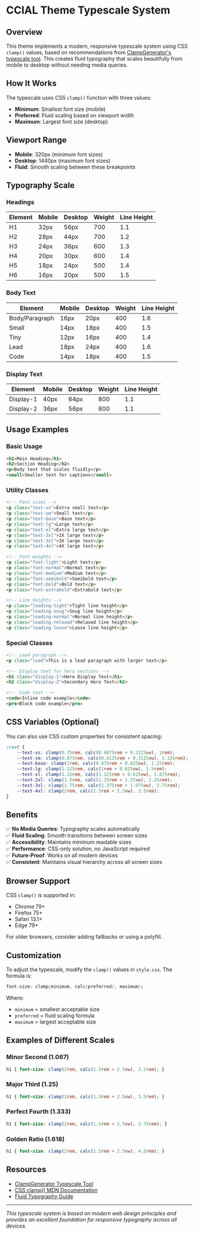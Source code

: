 # CCIAL Theme Typescale System

## Overview

This theme implements a modern, responsive typescale system using CSS `clamp()` values, based on recommendations from [ClampGenerator's typescale tool](https://clampgenerator.com/tools/font-size-typescale/). This creates fluid typography that scales beautifully from mobile to desktop without needing media queries.

## How It Works

The typescale uses CSS `clamp()` function with three values:

- **Minimum**: Smallest font size (mobile)
- **Preferred**: Fluid scaling based on viewport width
- **Maximum**: Largest font size (desktop)

## Viewport Range

- **Mobile**: 320px (minimum font sizes)
- **Desktop**: 1440px (maximum font sizes)
- **Fluid**: Smooth scaling between these breakpoints

## Typography Scale

### Headings

| Element | Mobile | Desktop | Weight | Line Height |
|---------|--------|---------|---------|-------------|
| H1 | 32px | 56px | 700 | 1.1 |
| H2 | 28px | 44px | 700 | 1.2 |
| H3 | 24px | 36px | 600 | 1.3 |
| H4 | 20px | 30px | 600 | 1.4 |
| H5 | 18px | 24px | 500 | 1.4 |
| H6 | 16px | 20px | 500 | 1.5 |

### Body Text

| Element | Mobile | Desktop | Weight | Line Height |
|---------|--------|---------|---------|-------------|
| Body/Paragraph | 16px | 20px | 400 | 1.6 |
| Small | 14px | 18px | 400 | 1.5 |
| Tiny | 12px | 16px | 400 | 1.4 |
| Lead | 18px | 24px | 400 | 1.6 |
| Code | 14px | 18px | 400 | 1.5 |

### Display Text

| Element | Mobile | Desktop | Weight | Line Height |
|---------|--------|---------|---------|-------------|
| Display-1 | 40px | 64px | 800 | 1.1 |
| Display-2 | 36px | 56px | 800 | 1.1 |

## Usage Examples

### Basic Usage

```html
<h1>Main Heading</h1>
<h2>Section Heading</h2>
<p>Body text that scales fluidly</p>
<small>Smaller text for captions</small>
```

### Utility Classes

```html
<!-- Font sizes -->
<p class="text-xs">Extra small text</p>
<p class="text-sm">Small text</p>
<p class="text-base">Base text</p>
<p class="text-lg">Large text</p>
<p class="text-xl">Extra large text</p>
<p class="text-2xl">2X large text</p>
<p class="text-3xl">3X large text</p>
<p class="text-4xl">4X large text</p>

<!-- Font weights -->
<p class="font-light">Light text</p>
<p class="font-normal">Normal text</p>
<p class="font-medium">Medium text</p>
<p class="font-semibold">Semibold text</p>
<p class="font-bold">Bold text</p>
<p class="font-extrabold">Extrabold text</p>

<!-- Line heights -->
<p class="leading-tight">Tight line height</p>
<p class="leading-snug">Snug line height</p>
<p class="leading-normal">Normal line height</p>
<p class="leading-relaxed">Relaxed line height</p>
<p class="leading-loose">Loose line height</p>
```

### Special Classes

```html
<!-- Lead paragraph -->
<p class="lead">This is a lead paragraph with larger text</p>

<!-- Display text for hero sections -->
<h1 class="display-1">Hero Display Text</h1>
<h2 class="display-2">Secondary Hero Text</h2>

<!-- Code text -->
<code>Inline code example</code>
<pre>Block code example</pre>
```

## CSS Variables (Optional)

You can also use CSS custom properties for consistent spacing:

```css
:root {
    --text-xs: clamp(0.75rem, calc(0.6875rem + 0.3125vw), 1rem);
    --text-sm: clamp(0.875rem, calc(0.8125rem + 0.3125vw), 1.125rem);
    --text-base: clamp(1rem, calc(0.875rem + 0.625vw), 1.25rem);
    --text-lg: clamp(1.125rem, calc(1rem + 0.625vw), 1.5rem);
    --text-xl: clamp(1.25rem, calc(1.125rem + 0.625vw), 1.875rem);
    --text-2xl: clamp(1.5rem, calc(1.25rem + 1.25vw), 2.25rem);
    --text-3xl: clamp(1.75rem, calc(1.375rem + 1.875vw), 2.75rem);
    --text-4xl: clamp(2rem, calc(1.5rem + 2.5vw), 3.5rem);
}
```

## Benefits

✅ **No Media Queries**: Typography scales automatically  
✅ **Fluid Scaling**: Smooth transitions between screen sizes  
✅ **Accessibility**: Maintains minimum readable sizes  
✅ **Performance**: CSS-only solution, no JavaScript required  
✅ **Future-Proof**: Works on all modern devices  
✅ **Consistent**: Maintains visual hierarchy across all screen sizes  

## Browser Support

CSS `clamp()` is supported in:

- Chrome 79+
- Firefox 75+
- Safari 13.1+
- Edge 79+

For older browsers, consider adding fallbacks or using a polyfill.

## Customization

To adjust the typescale, modify the `clamp()` values in `style.css`. The formula is:

```css
font-size: clamp(minimum, calc(preferred), maximum);
```

Where:

- `minimum` = smallest acceptable size
- `preferred` = fluid scaling formula
- `maximum` = largest acceptable size

## Examples of Different Scales

### Minor Second (1.067)

```css
h1 { font-size: clamp(2rem, calc(1.5rem + 2.5vw), 3.2rem); }
```

### Major Third (1.25)

```css
h1 { font-size: clamp(2rem, calc(1.5rem + 2.5vw), 3.5rem); }
```

### Perfect Fourth (1.333)

```css
h1 { font-size: clamp(2rem, calc(1.5rem + 2.5vw), 3.75rem); }
```

### Golden Ratio (1.618)

```css
h1 { font-size: clamp(2rem, calc(1.5rem + 2.5vw), 4.5rem); }
```

## Resources

- [ClampGenerator Typescale Tool](https://clampgenerator.com/tools/font-size-typescale/)
- [CSS clamp() MDN Documentation](https://developer.mozilla.org/en-US/docs/Web/CSS/clamp)
- [Fluid Typography Guide](https://css-tricks.com/simplified-fluid-typography/)

---

*This typescale system is based on modern web design principles and provides an excellent foundation for responsive typography across all devices.*
